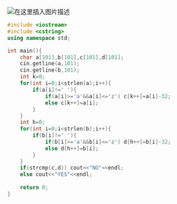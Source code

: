 ![在这里插入图片描述](https://pic.2ge.org/cdn/?url=https://img-blog.csdnimg.cn/20210719153106262.png?x-oss-process=image/watermark,type_ZmFuZ3poZW5naGVpdGk,shadow_10,text_aHR0cHM6Ly9ibG9nLmNzZG4ubmV0L1BhbkRhb3hpMjAyMA==,size_16,color_FFFFFF,t_70)

```cpp
#include <iostream>
#include <cstring>
using namespace std;

int main(){
	char a[101],b[101],c[101],d[101];
	cin.getline(a,101);
	cin.getline(b,101);
	int k=0;
	for(int i=0;i<strlen(a);i++){
		if(a[i]!=' '){
			if(a[i]>='a'&&a[i]<='z') c[k++]=a[i]-32;
			else c[k++]=a[i];
		}
	}
	int h=0;
	for(int i=0;i<strlen(b);i++){
		if(b[i]!=' '){
			if(b[i]>='a'&&b[i]<='z') d[h++]=b[i]-32;
			else d[h++]=b[i];
		}
	}
	if(strcmp(c,d)) cout<<"NO"<<endl;
	else cout<<"YES"<<endl;
	
	return 0;
}
```

